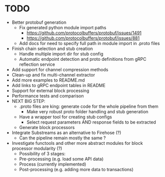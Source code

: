 # TODO
* Better protobuf generation
  - Fix generated python module import paths
    + https://github.com/protocolbuffers/protobuf/issues/1491
    + https://github.com/protocolbuffers/protobuf/issues/881
  - Add docs for need to specify full path in module import in .proto files
* Finish chain selection and stub creation
  - Handle multiple import dir for stub config
  - Automatic endpoint detection and proto definitions from gRPC reflection service
* Add support for channel compression methods
* Clean-up and fix multi-channel extractor
* Add more examples to README.md
* Add links to gRPC endpoint tables in README
* Support for external block processing
* Performance tests and comparison
* NEXT BIG STEP:
  - .proto files are king: generate code for the whole pipeline from them
    + Make very robust proto folder handling and stub generation
  - Have a wrapper tool for creating stub configs
    + Select request parameters AND response fields to be extracted
  - Generate block processors
* Integrate Substreams as an alternative to Firehose (?)
  - Can the pipeline remain mostly the same ?
* Investigate functools and other more abstract modules for block processor modularity (?)
  - Possibility of 3 stages:
  - Pre-processing (e.g. load some API data)
  - Process (currently implemented)
  - Post-processing (e.g. adding more data to transactions)